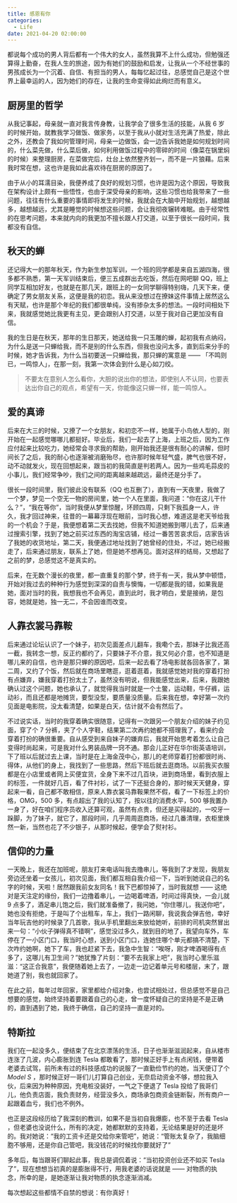 ```yaml
---
title: 感恩有你
categories:
  - Life
date: 2021-04-20 02:00:00
---
```


都说每个成功的男人背后都有一个伟大的女人，虽然我算不上什么成功，但勉强还算得上勤奋，在我人生的旅途，因为有她们的鼓励和启发，让我从一个不经世事的男孩成长为一个沉着、自信、有担当的男人，每每忆起过往，总感觉自己是这个世界上最幸运的人，因为她们的存在，让我的生命变得如此绚烂而有意义。

## 厨房里的哲学

从我记事起，母亲就一直对我言传身教，让我学会了很多生活的技能，从我 6 岁的时候开始，就教我学习做饭、做家务，以至于我从小就对生活充满了热爱，除此之外，还教会了我如何管理时间，母亲一边做饭，会一边告诉我她是如何规划时间的，什么菜先做，什么菜后做，如何利用做饭过程中的零碎的时间（像菜在锅里焖的时候）来整理厨房，在菜做完后，灶台上依然整齐划一，而不是一片狼藉。后来我时常在想，这也许是我如此喜欢待在厨房的原因了。

由于从小的耳濡目染，我便养成了良好的规划习惯，也许是因为这个原因，导致我在架构设计上颇有一些悟性，也由于深受母亲的影响，这些习惯也给我带来了一些问题，往往有什么重要的事情即将发生的时候，我就会在大脑中开始规划，越想越多，越想越远，尤其是睡觉的时候想这些问题，会让我彻夜辗转难眠。由于经常性的在思考问题，本来就内向的我更加不擅长跟人打交道，以至于很长一段时间，我都没有自信。

## 秋天的蝉

还记得大一的那年秋天，作为新生参加军训，一个班的同学都是来自五湖四海，很多都不熟悉，第一天军训结束后，便三五成群出去吃饭，然后在网吧聊 QQ，班上同学互相加好友，也就是在那几天，跟班上的一女同学聊得特别嗨，几天下来，便确定了男女朋友关系，这便是我的初恋。我从来没想过在撩妹这件事情上居然这么有天赋，也许是那个年纪的我们都很单纯，没有掺杂太多的想法。一段时间相处下来，我就感觉她比我更有主见，更会跟别人打交道，以至于我对自己更加没有自信。

我的生日是在秋天，那年的生日那天，她送给我一只玉雕的蝉，起初我有点纳闷，为什么是送一只蝉给我，而不是别的什么东西，但我也没问太多，直到后来分手的时候，她才告诉我，为什么当初要送一只蝉给我，那只蝉的寓意是 —— 「不鸣则已，一鸣惊人」，在那一刻，我第一次体会到什么是心如刀绞。

> 不要太在意别人怎么看你，大胆的说出你的想法，即使别人不认同，也要表达出你自己的观点，希望有一天，你能像这只蝉一样，能一鸣惊人。

## 爱的真谛

后来在大三的时候，又撩了一个女朋友，和初恋不一样，她属于小鸟依人型的，刚开始在一起感觉哪哪儿都挺好。毕业后，我们一起去了上海，上班之后，因为工作应付起来比较吃力，她经常会寻求我的帮助，刚开始我还是很有耐心的讲解，但时间长了之后，我的耐心也逐渐被消磨殆尽，也许那时候年轻气盛，脾气也很不好，动不动就发火，现在回想起来，跟当初的我简直是判若两人。因为一些鸡毛蒜皮的小事儿，我们经常争吵，我们之间的距离越来越疏远，最终还是分手了。

很长一段时间里，我们彼此没有联系（QQ 也互删了），直到有一天夜里，我做了一个梦，梦见一个空无一物的房间里，她一个人在里面，我问道：“你在这儿干什么？”，“我在等你”，当时我便从梦里惊醒，环顾四周，只剩下我孤身一人，许久，我才回过神来，往昔的一幕幕浮现在眼前，当时我心想，难道这是老天爷给我的一个机会？于是，我便想着第二天去找她，但我不知道她搬到哪儿去了，后来通过搜索引擎，找到了她之前买过东西的淘宝店铺，经过一番苦苦哀求后，店家告诉了我她的收货地址，第二天，我便通过地址找到了她曾经的住处，不过，她已经搬走了，后来通过朋友，联系上了她，但是她不想再见。面对这样的结局，又想起了之前的梦，总感觉这不是真实的。

后来，在无数个漫长的夜里，都一直重复的那个梦，终于有一天，我从梦中顿悟，开始对我过去的种种行为感觉到深深的自责与懊悔，一切都是我的错，如果我是她，面对当时的我，我想我也不会再见，直到此时，我才明白，爱是接纳，是包容，她就是她，独一无二，不会因谁而改变。

## 人靠衣裳马靠鞍

后来通过论坛认识了一个妹子，初次见面差点儿翻车，我嘞个去，那妹子比我还高一截，我转念一想，反正约都约了，只要妹子不介意，我又何必介意，也不知道是哪儿来的自信，也许是那只蝉的原因吧，后来一起去看了场电影就各回各家了，第二周，又约了个饭，然后就在商场里瞎逛，逛着逛着，我就感觉她对我的穿着打扮有点嫌弃，嫌我穿着打扮太土了，虽然没有明说，但我能感觉出来，后来，我跟她确认过这个问题，她也承认了，就觉得我当时就是一个土鳖，运动鞋，牛仔裤，运动衫，而且还都是地摊货，要型没型，要质量没质量。后来我在想，幸好第一次约见面是电影院，没太看清楚，如果是白天，估计就不会有然后了。

不过说实话，当时的我穿着确实很随意，记得有一次跟另一个朋友介绍的妹子约见面，穿了个 7 分裤，夹了个人字鞋，结果第二次再约她都不搭理我了，看来约会穿着打扮的确很重要。自从感受到来自妹子的嫌弃后，我就开始思考着怎么让自己变得时尚起来，可是我对什么男装品牌一窍不通。那会儿正好在华尔街英语培训，下了班以后就过去上课，当时是在上海金茂中心，那儿的老师穿着打扮都很时尚、得体，从他们的身上，我找到了一些思路，然后下班后就去逛商场。以前我买衣服都是在小店里或者网上买便宜货，全身下来不过几百块，进到商场里，看到衣服上的标签，一件就好几百，看了件衬衫，试了一下还挺合身的，那时候天天健身，穿起来一看，自己都不敢相信，原来人靠衣裳马靠鞍果然不假，看了一下标签上的价格，OMG，500 多，有点超出了我的认知了，按以往的消费水平，500 够我置办一身了，好在咱们程序员收入还算可观，虽然有点贵，但还是买得起的，一咬牙一跺脚，为了妹子，就它了，那段时间，几乎周周逛商场，经过几番清理，衣柜里焕然一新，当然也花了不少银子，从那时候起，便学会了熨衬衫。

## 信仰的力量

一天晚上，我还在加班呢，朋友打来电话叫我去撸串儿，等我到了才发现，我朋友旁边还坐着一女孩儿，初次见面，我们都互相自我介绍一下，当听到她说自己的名字的时候，天啦！居然跟我前女友同名！我下巴都惊掉了，当时我就想 —— 这绝对是天注定的缘份，我们一边撸着串儿，一边喝着啤酒，时间过得真快，一会儿就 9 点多了，酒足串儿饱之后，我们就准备撤了，我问她，“你住哪儿，我送你吧”，她也没有拒绝，于是叫了个出租车，车上，我们一路闲聊，我说我会弹吉他，幸好当年玩吉他的时候录了几首歌，我从手机里翻出来放给她听，前排的司机突然冒出来一句：“小伙子弹得真不错啊”，感觉没过多久，就到目的地了，我望向车外，车停在了一小区门口，我当时心想，送到小区门口，连她住哪个单元都搞不清楚，下次咋约她啊，她下了车，我也赶紧下去，我急中生智：“唉呀，刚才啤酒喝得有点多了，这哪儿有卫生间？”她犹豫了片刻：“要不去我家上吧”，我当时心里乐滋滋：“这正合我意”，我便随着她上去了，一边走一边记着单元号和楼层，末了，跟她道了别，我也就回家了。

在此之前，每年过年回家，家里都给介绍对象，也尝试相处过，但总感觉不是自己想要的感觉，始终坚持着要跟着自己的心走，曾一度怀疑自己的坚持是不是正确的，直到遇到了她，我终于确信，自己的坚持一直是对的。

## 特斯拉

我们在一起没多久，便结束了在北京漂荡的生活，日子也渐渐滋润起来，自从楼市连涨了几波，内心膨胀到连 Tesla 都敢看了，那时候正好手上有点闲钱，便带着老婆去试驾，前所未有过的科技感成功的说服了一直勤俭节约的她，当天便订了个 *Model S* ，那时候正好一哥们儿打算自己创业，无奈启动资金不够，想拉我入伙，后来因为种种原因，充电桩没装好，一气之下便退了 Tesla 投给了我哥们儿，他负责店面，我负责财务，经营没多久，商场承包商资金链断裂，所有商户一起跟着血亏，我们也不例外。

也正是这段经历给了我深刻的教训，如果不是当初自我爆膨，也不至于去看 Tesla ，但老婆也没说什么，所有的决定，她都默默的支持着，无论结果是好的还是坏的。我对她说：“我的工资卡还是交给你来管吧”，她说：“管账太复杂了，我脑细胞不够用，还是你自己管吧，我没钱花的时候找你要就好了”

多年后，每当跟哥们聊起此事，我总是调侃着说：“当初投资创业还不如买 Tesla 了”，现在想想当初真的是膨胀得不行，用我老婆的话说就是 —— 对物质的执念，所幸的是，是她逐渐让我对物质的执念逐渐消减。

每次想起这些都情不自禁的想说：有你真好！
